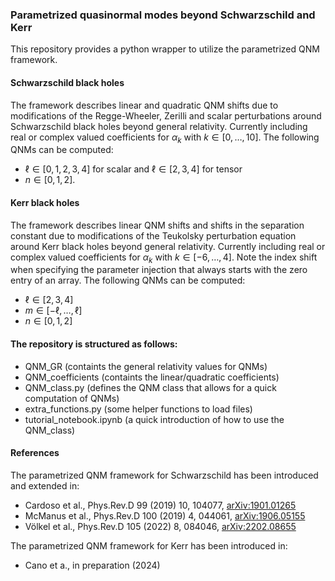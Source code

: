 ### Parametrized quasinormal modes beyond Schwarzschild and Kerr

This repository provides a python wrapper to utilize the parametrized QNM framework. 



#### Schwarzschild black holes

The framework describes linear and quadratic QNM shifts due to modifications of the Regge-Wheeler, Zerilli and scalar perturbations around Schwarzschild black holes beyond general relativity. Currently including real or complex valued coefficients for $\alpha_k$ with $k \in [0,\dots, 10]$. 
The following QNMs can be computed:

 - $\ell \in [0,1,2,3,4]$ for scalar and $\ell \in [2,3,4]$ for tensor
 - $n \in [0,1,2]$.



#### Kerr black holes

The framework describes linear QNM shifts and shifts in the separation constant due to modifications of the Teukolsky perturbation equation around Kerr black holes beyond general relativity. Currently including real or complex valued coefficients for $\alpha_k$ with $k \in [-6,\dots, 4]$. Note the index shift when specifying the parameter injection that always starts with the zero entry of an array. The following QNMs can be computed:

 - $\ell \in [2,3,4]$
 - $m \in [-\ell, \dots, \ell]$
 - $n \in [0,1,2]$


#### The repository is structured as follows:

  - QNM_GR (containts the general relativity values for QNMs)
  - QNM_coefficients (containts the linear/quadratic coefficients)
  - QNM_class.py (defines the QNM class that allows for a quick computation of QNMs)
  - extra_functions.py (some helper functions to load files)
  - tutorial_notebook.ipynb (a quick introduction of how to use the QNM_class)


#### References

The parametrized QNM framework for Schwarzschild has been introduced and extended in:
  - Cardoso et al., Phys.Rev.D 99 (2019) 10, 104077, [arXiv:1901.01265](https://arxiv.org/abs/1901.01265)
  - McManus et al., Phys.Rev.D 100 (2019) 4, 044061,  [arXiv:1906.05155](https://arxiv.org/abs/1906.05155)
  - Völkel et al., Phys.Rev.D 105 (2022) 8, 084046, [arXiv:2202.08655](https://arxiv.org/abs/2202.08655)

The parametrized QNM framework for Kerr has been introduced in:
  - Cano et a., in preparation (2024)
